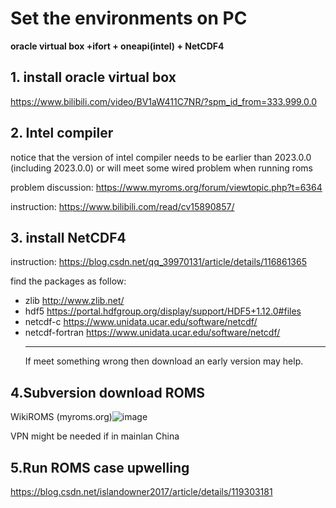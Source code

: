 # Set the environments on PC
**oracle virtual box +ifort + oneapi(intel) + NetCDF4**

## 1. install oracle virtual box
https://www.bilibili.com/video/BV1aW411C7NR/?spm_id_from=333.999.0.0

## 2. Intel compiler
notice that the version of intel compiler needs to be earlier than 2023.0.0 (including 2023.0.0) or will meet some wired problem when running roms 

problem discussion: https://www.myroms.org/forum/viewtopic.php?t=6364

instruction: https://www.bilibili.com/read/cv15890857/

## 3. install NetCDF4
instruction: https://blog.csdn.net/qq_39970131/article/details/116861365 

find the packages as follow:

* zlib http://www.zlib.net/ 
* hdf5 https://portal.hdfgroup.org/display/support/HDF5+1.12.0#files
* netcdf-c https://www.unidata.ucar.edu/software/netcdf/
* netcdf-fortran https://www.unidata.ucar.edu/software/netcdf/
  ***
  If meet something wrong then download an early version may help.

## 4.Subversion download ROMS

 WikiROMS (myroms.org)![image](https://github.com/Nick-yyk/ROMS_related/assets/150812551/ad3a9a39-96e4-4963-95a9-ba5f64028ff7)

VPN might be needed if in mainlan China

## 5.Run ROMS case upwelling

https://blog.csdn.net/islandowner2017/article/details/119303181
